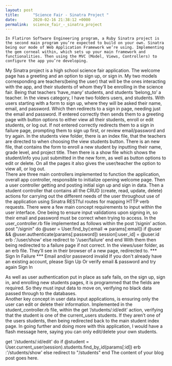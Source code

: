 ```yaml
---
layout: post
title:      "Science Fair - Sinatra Project "
date:       2020-02-16 21:38:12 +0000
permalink:  science_fair_-_sinatra_project
---
```



	In Flatiron Software Engineering program, a Ruby Sinatra project is the second main program you’re expected to build on your own. Sinatra being our mode of Web Application Framework we’re using. Implementing the gem corneal within, which sets up your main framework and functionalities. Then using the MVC (Model, Views, Controllers) to configure the app you’re developing.
 My Sinatra project is a high school science fair application.  The welcome page has a greeting and an option to sign up, or sign in.  My two models corresponding are teachers(being the user) that will be the ones interacting with the app, and their students of whom they’ll be enrolling in the science fair. Being that teachers  ‘have_many’ students, and students ‘belong_to’ a teacher.  In the views category, I have two folders users, and students. With users starting with a form to sign up, where they will be asked their name, email, and password.  Which then redirects to a sign in page, needing just the email and password.  If entered correctly then sends them to a greeting page with button options to either view all their students, enroll or edit students, or log out.  If not entered correctly redirects them to a sign in failure page, prompting them to sign up first, or review email/password and try again.  			In the students view folder, there is an index file, that the teachers are directed to when choosing the view students button. There is an new file, that contains the form to enroll a new student by inputting their name, grade level, and project title.  Then there is a show file which shows the student/info you just submitted in the new form, as well as button options to edit or delete.  On all the pages it also gives the user/teacher the option to view all, or log out.  
There are three main controllers implemented to function the application, overall app controller, responsible to initialize opening welcome page.  Then a user controller getting and posting initial sign up and sign in data. Then a student controller that contains all the CRUD (create, read, update, delete) actions for carrying out the different needs of the user throughout use of the application using Sinatra RESTful routes for mapping HTTP verb requests. 
There were a few main concept requirements to input within the user interface. One being to ensure input validations upon signing in, so their email and password must be correct when trying to access.   In the user_controller.rb file implemented as follows within the post ‘/signin’ action. 
post "/signin" do 
    @user = User.find_by(:email => params[:email]) 
       if @user && @user.authenticate(params[:password])
        session[:user_id] = @user.id 
          erb :'/user/show'
      else 
          redirect to '/user/failure' 
      end 
  end
With them then being redirected to a failure page if not correct. In the views/user folder, as an erb file.  They’ll see in their browser of a new page, redirected to. 
*** Sign In Failure ***
Email and/or password invalid
If you don't already have an existing account, please Sign Up
Or verify email & password and try again Sign In

As well as user authentication put in place as safe fails, on the sign up, sign in, and enrolling new students pages, it is programmed that the fields are required.  So they must input data to move on, verifying no black data passed through to the databases.  
Another key concept in user data input applications, is ensuring only the user can edit or delete their information.  Implemented in the student_controller.rb file, within the get ‘/students/:id/edit’ action, verifying that the student is one of the current_users students. If they aren’t one of the users students, then being redirected back to the main student index page.  In going further and doing more with this application, I would have a flash message here, saying you can only edit/delete your own students. 

get '/students/:id/edit' do
    if @student = User.current_user(session).students.find_by_id(params[:id]) 
       erb :'/students/show'
    else 
      redirect to "/students" 
    end
The content of your blog post goes here.
